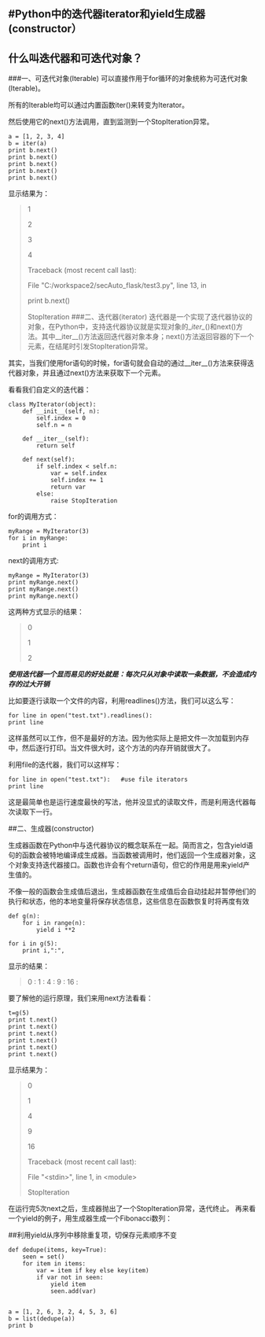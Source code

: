 #Python中的迭代器iterator和yield生成器(constructor）
---

## 什么叫迭代器和可迭代对象？ 

###一、可迭代对象(Iterable)
可以直接作用于for循环的对象统称为可迭代对象(Iterable)。

所有的Iterable均可以通过内置函数iter()来转变为Iterator。

然后使用它的next()方法调用，直到监测到一个StopIteration异常。

	a = [1, 2, 3, 4]
	b = iter(a)
	print b.next()
	print b.next()
	print b.next()
	print b.next()
	print b.next()

显示结果为：

>	1
>	
>	2
>	
>	3
>	
>	4
>	
>	Traceback (most recent call last):
>	
>	File "C:/workspace2/secAuto_flask/test3.py", line 13, in <module>
>	
>	print b.next()
>	
>	StopIteration
###二、迭代器(iterator)
迭代器是一个实现了迭代器协议的对象，在Python中，支持迭代器协议就是实现对象的\__iter\__()和next()方法。其中__iter__()方法返回迭代器对象本身；next()方法返回容器的下一个元素，在结尾时引发StopIteration异常。

其实，当我们使用for语句的时候，for语句就会自动的通过__iter__()方法来获得迭代器对象，并且通过next()方法来获取下一个元素。

看看我们自定义的迭代器：

	class MyIterator(object):
	    def __init__(self, n):
	        self.index = 0
	        self.n = n
	
	    def __iter__(self):
	        return self
	
	    def next(self):
	        if self.index < self.n:
	            var = self.index
	            self.index += 1
	            return var
	        else:
	            raise StopIteration

for的调用方式：

	myRange = MyIterator(3)
    for i in myRange:
        print i
next的调用方式:

	myRange = MyIterator(3)
    print myRange.next()
    print myRange.next()
    print myRange.next()
这两种方式显示的结果：

>0
>
>1
>
>2


_**使用迭代器一个显而易见的好处就是：每次只从对象中读取一条数据，不会造成内存的过大开销**_

比如要逐行读取一个文件的内容，利用readlines()方法，我们可以这么写：


	for line in open("test.txt").readlines():
	print line


这样虽然可以工作，但不是最好的方法。因为他实际上是把文件一次加载到内存中，然后逐行打印。当文件很大时，这个方法的内存开销就很大了。

利用file的迭代器，我们可以这样写：

	for line in open("test.txt"):   #use file iterators
	print line

这是最简单也是运行速度最快的写法，他并没显式的读取文件，而是利用迭代器每次读取下一行。

##二、生成器(constructor)

生成器函数在Python中与迭代器协议的概念联系在一起。简而言之，包含yield语句的函数会被特地编译成生成器。当函数被调用时，他们返回一个生成器对象，这个对象支持迭代器接口。函数也许会有个return语句，但它的作用是用来yield产生值的。

不像一般的函数会生成值后退出，生成器函数在生成值后会自动挂起并暂停他们的执行和状态，他的本地变量将保存状态信息，这些信息在函数恢复时将再度有效

	def g(n):
		for i in range(n):
			yield i **2
	
	for i in g(5):
	 	print i,":",
显示的结果：

>0 : 1 : 4 : 9 : 16 :


要了解他的运行原理，我们来用next方法看看：

	t=g(5)
	print t.next()
	print t.next()
	print t.next()
	print t.next()
	print t.next()
	print t.next()

显示结果为：

>0
>
>1
>
>4
>
>9
>
>16
>
>Traceback (most recent call last):
>
>  File "<stdin\>", line 1, in <module\>
>  
>  StopIteration

在运行完5次next之后，生成器抛出了一个StopIteration异常，迭代终止。
再来看一个yield的例子，用生成器生成一个Fibonacci数列：


##利用yield从序列中移除重复项，切保存元素顺序不变

	def dedupe(items, key=True):
	    seen = set()
	    for item in items:
	        var = item if key else key(item)
	        if var not in seen:
	            yield item
	            seen.add(var)
	
	
	a = [1, 2, 6, 3, 2, 4, 5, 3, 6]
	b = list(dedupe(a))
	print b
